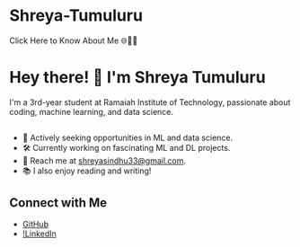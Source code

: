 # Shreya-Tumuluru
Click Here to Know About Me 🌐👩‍💻

# Hey there! 👋 I'm Shreya Tumuluru

I'm a 3rd-year student at Ramaiah Institute of Technology, passionate about coding, machine learning, and data science.
##
- 🚀 Actively seeking opportunities in ML and data science.
- 🛠️ Currently working on fascinating ML and DL projects.
- 📧 Reach me at shreyasindhu33@gmail.com.
- 📚 I also enjoy reading and writing!

## Connect with Me

- [GitHub](https://github.com/shreya-847)
- [!LinkedIn](www.linkedin.com/in/shreya-tumuluru-a1b3b4229/)
